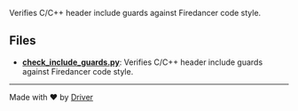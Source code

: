 <!--------------------------------------------------------------------------------->
<!-- IMPORTANT: This file is auto-generated by Driver (https://driver.ai). -------->
<!-- Manual edits may be overwritten on future commits. --------------------------->
<!--------------------------------------------------------------------------------->

Verifies C/C++ header include guards against Firedancer code style.


## Files
- **[check_include_guards.py](check_include_guards.py.md)**: Verifies C/C++ header include guards against Firedancer code style.

---
Made with ❤️ by [Driver](https://www.driver.ai/)